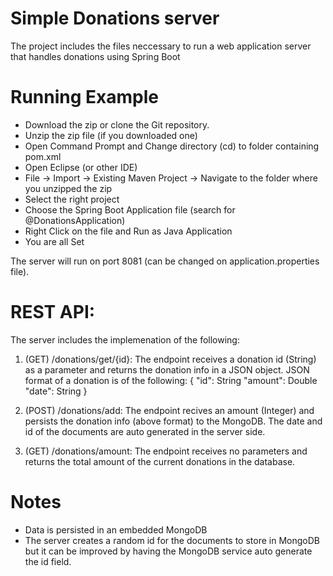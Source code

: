 # Simple Donations server

The project includes the files neccessary to run a web application server that handles donations using Spring Boot

# Running Example
* Download the zip or clone the Git repository.
* Unzip the zip file (if you downloaded one)
* Open Command Prompt and Change directory (cd) to folder containing pom.xml
* Open Eclipse (or other IDE)
* File -> Import -> Existing Maven Project -> Navigate to the folder where you unzipped the zip
* Select the right project
* Choose the Spring Boot Application file (search for @DonationsApplication)
* Right Click on the file and Run as Java Application
* You are all Set

The server will run on port 8081 (can be changed on application.properties file).

# REST API:

The server includes the implemenation of the following:

1) (GET) /donations/get/{id}: 
The endpoint receives a donation id (String) as a parameter and returns the donation info in a JSON object.
JSON format of a donation is of the following: 
{
  "id": String
  "amount": Double
  "date": String
}

2) (POST) /donations/add: 
The endpoint recives an amount (Integer) and persists the donation info (above format) to the MongoDB.
The date and id of the documents are auto generated in the server side.

3) (GET) /donations/amount: 
The endpoint receives no parameters and returns the total amount of the current donations in the database.

# Notes

* Data is persisted in an embedded MongoDB
* The server creates a random id for the documents to store in MongoDB but it can be improved by having the MongoDB service auto generate the id field.
